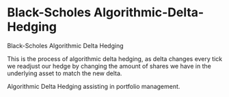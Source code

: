 # Black-Scholes Algorithmic-Delta-Hedging
Black-Scholes Algorithmic Delta Hedging

This is the process of algorithmic delta hedging, as delta changes every tick we readjust our 
hedge by changing the amount of shares we have in the underlying asset to match the new delta. 

Algorithmic Delta Hedging assisting in portfolio management.
